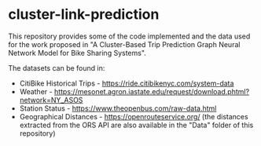 # cluster-link-prediction
This repository provides some of the code implemented and the data used for the work proposed in "A Cluster-Based Trip Prediction Graph Neural Network Model for Bike Sharing Systems".

The datasets can be found in:
* CitiBike Historical Trips - https://ride.citibikenyc.com/system-data
* Weather - https://mesonet.agron.iastate.edu/request/download.phtml?network=NY_ASOS
* Station Status - https://www.theopenbus.com/raw-data.html
* Geographical Distances - https://openrouteservice.org/ (the distances extracted from the ORS API are also available in the "Data" folder of this repository)
